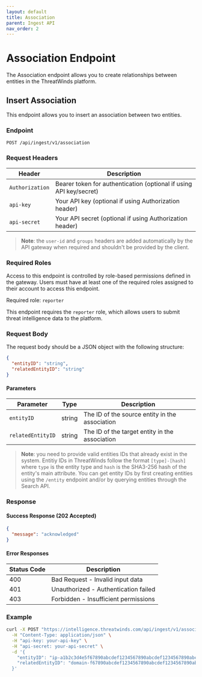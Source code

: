 ```yaml
---
layout: default
title: Association
parent: Ingest API
nav_order: 2
---
```


# Association Endpoint

The Association endpoint allows you to create relationships between entities in the ThreatWinds platform.

## Insert Association

This endpoint allows you to insert an association between two entities.

### Endpoint

```
POST /api/ingest/v1/association
```

### Request Headers

| Header          | Description                                                        |
|-----------------|--------------------------------------------------------------------|
| `Authorization` | Bearer token for authentication (optional if using API key/secret) |
| `api-key`       | Your API key (optional if using Authorization header)              |
| `api-secret`    | Your API secret (optional if using Authorization header)           |

> **Note**: the `user-id` and `groups` headers are added automatically by the API gateway when required and shouldn't be provided by the client.

### Required Roles

Access to this endpoint is controlled by role-based permissions defined in the gateway. Users must have at least one of the required roles assigned to their account to access this endpoint.

Required role: `reporter`

This endpoint requires the `reporter` role, which allows users to submit threat intelligence data to the platform.

### Request Body

The request body should be a JSON object with the following structure:

```json
{
  "entityID": "string",
  "relatedEntityID": "string"
}
```

#### Parameters

| Parameter         | Type   | Description                                    |
|-------------------|--------|------------------------------------------------|
| `entityID`        | string | The ID of the source entity in the association |
| `relatedEntityID` | string | The ID of the target entity in the association |

> **Note**: you need to provide valid entities IDs that already exist in the system. Entitiy IDs in ThreatWinds follow the format `[type]-[hash]` where `type` is the entity type and `hash` is the SHA3-256 hash of the entity's main attribute. You can get entity IDs by first creating entities using the `/entity` endpoint and/or by querying entities through the Search API.

### Response

#### Success Response (202 Accepted)

```json
{
  "message": "acknowledged"
}
```

#### Error Responses

| Status Code | Description                          |
|-------------|--------------------------------------|
| 400         | Bad Request - Invalid input data     |
| 401         | Unauthorized - Authentication failed |
| 403         | Forbidden - Insufficient permissions |

### Example

```bash
curl -X POST "https://intelligence.threatwinds.com/api/ingest/v1/association" \
  -H "Content-Type: application/json" \
  -H "api-key: your-api-key" \
  -H "api-secret: your-api-secret" \
  -d '{
    "entityID": "ip-a1b2c3d4e5f67890abcdef1234567890abcdef1234567890abcdef1234567890",
    "relatedEntityID": "domain-f67890abcdef1234567890abcdef1234567890abcdef1234567890a1b2c3d4e5"
  }'
```